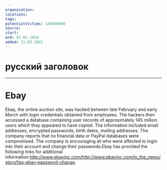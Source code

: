 ```yaml
---
organization: 
locations: 
tags: 
potentialVictims: 145000000
source: 
start: 
end: 01.01.2014
added: 21.03.2021
---
```


# русский заголовок

---

# Ebay

Ebay, the online auction site, was hacked between late February and early March with login credentials obtained from employees. The hackers then accessed a database containing user records of approximately 145 million users which they appeared to have copied. The information included email addresses, encrypted passwords, birth dates, mailing addresses. The company reports that no financial data or PayPal databases were compromised. The company is encouraging all who were affected to login into their account and change their passwords.Ebay has provided the following links for additional information:http://www.ebayinc.com/http://www.ebayinc.com/in_the_news/story/faq-ebay-password-change.
